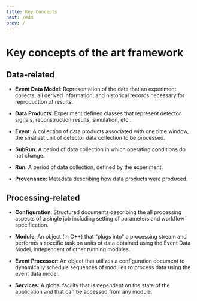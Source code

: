 ```yaml
---
title: Key Concepts
next: /edm
prev: /
---
```


Key concepts of the art framework
=================================


Data-related
------------

* **Event Data Model**: Representation of the data that an experiment collects, all derived information, 
  and historical records necessary for reproduction of results.

* **Data Products**: Experiment defined classes that represent detector signals, reconstruction results,
  simulation, etc..

* **Event**: A collection of data products associated with one time window, the smallest
   unit of detector data collection to be processed.

* **SubRun**: A period of data collection in which operating conditions do not change.

* **Run**: A period of data collection, defined by the experiment.

* **Provenance**: Metadata describing how data products were produced.

Processing-related
------------------

* **Configuration**: Structured documents describing the all processing aspects of a single job
  including setting of parameters and workflow specification.

* **Module**: An object (in C++) that “plugs into" a processing stream and performs a specific task on
  units of data obtained using the Event Data Model, independent of other running modules.

* **Event Processor**: An object that utilizes a configuration document to dynamically schedule sequences
  of modules to process data using the event data model.

* **Services**: A global facility that is dependent on the state of the application and that can
  be accessed from any module.
